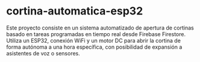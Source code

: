 # cortina-automatica-esp32
Este proyecto consiste en un sistema automatizado de apertura de cortinas basado en tareas programadas en tiempo real desde Firebase Firestore. Utiliza un ESP32, conexión WiFi y un motor DC para abrir la cortina de forma autónoma a una hora específica, con posibilidad de expansión a asistentes de voz o sensores.
